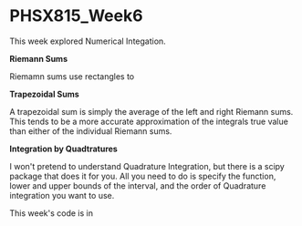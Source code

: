 # PHSX815_Week6

This week explored Numerical Integation.

**Riemann Sums**

Riemamn sums use rectangles to 

**Trapezoidal Sums**

A trapezoidal sum is simply the average of the left and right Riemann sums. This tends to be a more accurate approximation of the integrals true value than either of the individual Riemann sums. 

**Integration by Quadtratures** 

I won't pretend to understand Quadrature Integration, but there is a scipy package that does it for you. All you need to do is specify the function, lower and upper bounds of the interval, and the order of Quadrature integration you want to use. 

This week's code is in 
